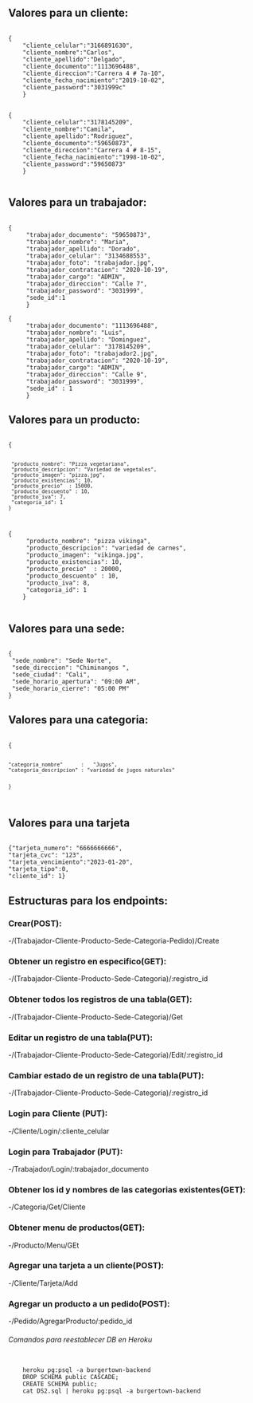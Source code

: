 ## Valores para un cliente:

<code>
{
    "cliente_celular":"3166891630",
    "cliente_nombre":"Carlos",
    "cliente_apellido":"Delgado",
    "cliente_documento":"1113696488",
    "cliente_direccion":"Carrera 4 # 7a-10",
    "cliente_fecha_nacimiento":"2019-10-02",
    "cliente_password":"3031999c"
    }

</code>

<code>
{
    "cliente_celular":"3178145209",
    "cliente_nombre":"Camila",
    "cliente_apellido":"Rodriguez",
    "cliente_documento":"59650873",
    "cliente_direccion":"Carrera 4 # 8-15",
    "cliente_fecha_nacimiento":"1998-10-02",
    "cliente_password":"59650873"
    }

</code>


## Valores para un trabajador:

<code> 
{
     "trabajador_documento": "59650873",
     "trabajador_nombre": "Maria",
     "trabajador_apellido": "Dorado",
     "trabajador_celular": "3134688553",
     "trabajador_foto": "trabajador.jpg",
     "trabajador_contratacion": "2020-10-19",
     "trabajador_cargo": "ADMIN",
     "trabajador_direccion": "Calle 7",
     "trabajador_password": "3031999",
     "sede_id":1
     }
</code>

<code> 
{
     "trabajador_documento": "1113696488",
     "trabajador_nombre": "Luis",
     "trabajador_apellido": "Dominguez",
     "trabajador_celular": "3178145209",
     "trabajador_foto": "trabajador2.jpg",
     "trabajador_contratacion": "2020-10-19",
     "trabajador_cargo": "ADMIN",
     "trabajador_direccion": "Calle 9",
     "trabajador_password": "3031999",
     "sede_id" : 1
     }
</code>


## Valores para un producto:

<code>
{
     
     "producto_nombre": "Pizza vegetariana",
     "producto_descripcion": "Variedad de vegetales",
     "producto_imagen": "pizza.jpg",
     "producto_existencias": 10,
     "producto_precio"  : 15000,
     "producto_descuento" : 10,
     "producto_iva": 7,
     "categoria_id": 1
    }  
 </code>
 
 <code>   
{
     "producto_nombre": "pizza vikinga",
     "producto_descripcion": "variedad de carnes",
     "producto_imagen": "vikinga.jpg",
     "producto_existencias": 10,
     "producto_precio"  : 20000,
     "producto_descuento" : 10,
     "producto_iva": 8,
     "categoria_id": 1
    }

</code>

## Valores para una sede:

<code> 
{
 "sede_nombre": "Sede Norte",
 "sede_direccion": "Chiminangos ",
 "sede_ciudad": "Cali",
 "sede_horario_apertura": "09:00 AM",
 "sede_horario_cierre": "05:00 PM"
}
</code>

## Valores para una categoria:

<code>
{
	
	"categoria_nombre"		:   "Jugos",
	"categoria_descripcion" : "variedad de jugos naturales"
	
 
    }  
</code>

## Valores para una tarjeta

<code>
{"tarjeta_numero": "6666666666",
"tarjeta_cvc": "123",
"tarjeta_vencimiento":"2023-01-20",
"tarjeta_tipo":0,
"cliente_id": 1}
</code>

## Estructuras para los endpoints:

### Crear(POST):

-/(Trabajador-Cliente-Producto-Sede-Categoria-Pedido)/Create

### Obtener un registro en especifico(GET):

-/(Trabajador-Cliente-Producto-Sede-Categoria)/:registro_id

### Obtener todos los registros de una tabla(GET):

-/(Trabajador-Cliente-Producto-Sede-Categoria)/Get

### Editar un registro de una tabla(PUT):

-/(Trabajador-Cliente-Producto-Sede-Categoria)/Edit/:registro_id

### Cambiar estado de un registro de una tabla(PUT):

-/(Trabajador-Cliente-Producto-Sede-Categoria)/:registro_id

### Login para Cliente (PUT):

-/Cliente/Login/:cliente_celular

### Login para Trabajador (PUT):

-/Trabajador/Login/:trabajador_documento

### Obtener los id y nombres de las categorias existentes(GET):

-/Categoria/Get/Cliente

### Obtener menu de productos(GET):

-/Producto/Menu/GEt

### Agregar una tarjeta a un cliente(POST):

-/Cliente/Tarjeta/Add

### Agregar un producto a un pedido(POST):

-/Pedido/AgregarProducto/:pedido_id




###### Comandos para reestablecer DB en Heroku

<code>
	heroku pg:psql -a burgertown-backend
	DROP SCHEMA public CASCADE;
	CREATE SCHEMA public;
	cat DS2.sql | heroku pg:psql -a burgertown-backend
</code>

